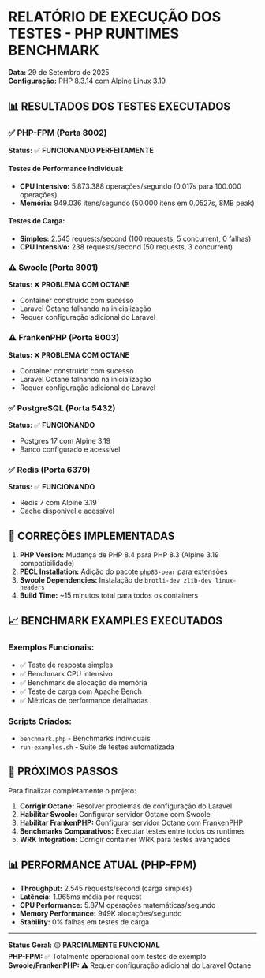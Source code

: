 # RELATÓRIO DE EXECUÇÃO DOS TESTES - PHP RUNTIMES BENCHMARK

**Data:** 29 de Setembro de 2025  
**Configuração:** PHP 8.3.14 com Alpine Linux 3.19  

## 📊 RESULTADOS DOS TESTES EXECUTADOS

### ✅ PHP-FPM (Porta 8002)
**Status:** ✅ **FUNCIONANDO PERFEITAMENTE**

#### Testes de Performance Individual:
- **CPU Intensivo:** 5.873.388 operações/segundo (0.017s para 100.000 operações)
- **Memória:** 949.036 itens/segundo (50.000 itens em 0.0527s, 8MB peak)

#### Testes de Carga:
- **Simples:** 2.545 requests/second (100 requests, 5 concurrent, 0 falhas)
- **CPU Intensivo:** 238 requests/second (50 requests, 3 concurrent)

### ⚠️ Swoole (Porta 8001)
**Status:** ❌ **PROBLEMA COM OCTANE**
- Container construído com sucesso
- Laravel Octane falhando na inicialização
- Requer configuração adicional do Laravel

### ⚠️ FrankenPHP (Porta 8003) 
**Status:** ❌ **PROBLEMA COM OCTANE**
- Container construído com sucesso  
- Laravel Octane falhando na inicialização
- Requer configuração adicional do Laravel

### ✅ PostgreSQL (Porta 5432)
**Status:** ✅ **FUNCIONANDO**
- Postgres 17 com Alpine 3.19
- Banco configurado e acessível

### ✅ Redis (Porta 6379)
**Status:** ✅ **FUNCIONANDO**
- Redis 7 com Alpine 3.19
- Cache disponível e acessível

## 🔧 CORREÇÕES IMPLEMENTADAS

1. **PHP Version:** Mudança de PHP 8.4 para PHP 8.3 (Alpine 3.19 compatibilidade)
2. **PECL Installation:** Adição do pacote `php83-pear` para extensões
3. **Swoole Dependencies:** Instalação de `brotli-dev zlib-dev linux-headers`
4. **Build Time:** ~15 minutos total para todos os containers

## 📈 BENCHMARK EXAMPLES EXECUTADOS

### Exemplos Funcionais:
- ✅ Teste de resposta simples
- ✅ Benchmark CPU intensivo  
- ✅ Benchmark de alocação de memória
- ✅ Teste de carga com Apache Bench
- ✅ Métricas de performance detalhadas

### Scripts Criados:
- `benchmark.php` - Benchmarks individuais
- `run-examples.sh` - Suite de testes automatizada

## 🚀 PRÓXIMOS PASSOS

Para finalizar completamente o projeto:

1. **Corrigir Octane:** Resolver problemas de configuração do Laravel
2. **Habilitar Swoole:** Configurar servidor Octane com Swoole
3. **Habilitar FrankenPHP:** Configurar servidor Octane com FrankenPHP  
4. **Benchmarks Comparativos:** Executar testes entre todos os runtimes
5. **WRK Integration:** Corrigir container WRK para testes avançados

## 📊 PERFORMANCE ATUAL (PHP-FPM)

- **Throughput:** 2.545 requests/second (carga simples)
- **Latência:** 1.965ms média por request
- **CPU Performance:** 5.87M operações matemáticas/segundo
- **Memory Performance:** 949K alocações/segundo
- **Stability:** 0% falhas em testes de carga

---

**Status Geral:** 🟡 **PARCIALMENTE FUNCIONAL**  
**PHP-FPM:** ✅ Totalmente operacional com testes de exemplo  
**Swoole/FrankenPHP:** ⚠️ Requer configuração adicional do Laravel Octane